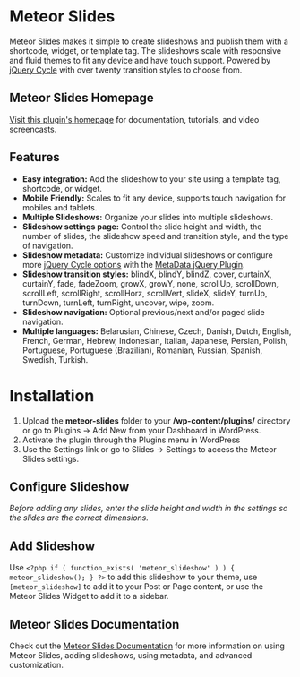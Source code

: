 Meteor Slides
==========================

Meteor Slides makes it simple to create slideshows and publish them with a shortcode, widget, or template tag. The slideshows scale with responsive and fluid themes to fit any device and have touch support. Powered by [jQuery Cycle](http://jquery.malsup.com/cycle/) with over twenty transition styles to choose from.

Meteor Slides Homepage
---------------

[Visit this plugin's homepage](http://www.jleuze.com/plugins/meteor-slides/) for documentation, tutorials, and video screencasts.

Features
---------------

* **Easy integration:** Add the slideshow to your site using a template tag, shortcode, or widget.
* **Mobile Friendly:** Scales to fit any device, supports touch navigation for mobiles and tablets.
* **Multiple Slideshows:** Organize your slides into multiple slideshows.
* **Slideshow settings page:** Control the slide height and width, the number of slides, the slideshow speed and transition style, and the type of navigation.
* **Slideshow metadata:** Customize individual slideshows or configure more [jQuery Cycle options](http://jquery.malsup.com/cycle/options.html) with the [MetaData jQuery Plugin](http://plugins.jquery.com/project/metadata).
* **Slideshow transition styles:** blindX, blindY, blindZ, cover, curtainX, curtainY, fade, fadeZoom, growX, growY, none, scrollUp, scrollDown, scrollLeft, scrollRight, scrollHorz, scrollVert, slideX, slideY, turnUp, turnDown, turnLeft, turnRight, uncover, wipe, zoom.
* **Slideshow navigation:** Optional previous/next and/or paged slide navigation.
* **Multiple languages:** Belarusian, Chinese, Czech, Danish, Dutch, English, French, German, Hebrew, Indonesian, Italian, Japanese, Persian, Polish, Portuguese, Portuguese (Brazilian), Romanian, Russian, Spanish, Swedish, Turkish.

Installation
==========================

1. Upload the **meteor-slides** folder to your **/wp-content/plugins/** directory or go to Plugins -> Add New from your Dashboard in WordPress.
2. Activate the plugin through the Plugins menu in WordPress
3. Use the Settings link or go to Slides -> Settings to access the Meteor Slides settings.

Configure Slideshow
---------------

_Before adding any slides, enter the slide height and width in the settings so the slides are the correct dimensions._

Add Slideshow
---------------

Use ```<?php if ( function_exists( 'meteor_slideshow' ) ) { meteor_slideshow(); } ?>``` to add this slideshow to your theme, use ```[meteor_slideshow]``` to add it to your Post or Page content, or use the Meteor Slides Widget to add it to a sidebar.

Meteor Slides Documentation
---------------

Check out the [Meteor Slides Documentation](http://www.jleuze.com/plugins/meteor-slides/installation/) for more information on using Meteor Slides, adding slideshows, using metadata, and advanced customization.